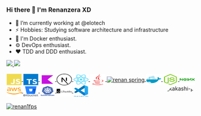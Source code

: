 ### Hi there 👋 I'm Renanzera XD

- 🔭 I’m currently working at @elotech
- ⚡ Hobbies: Studying software architecture and infrastructure
- 🐋 I'm Docker enthusiast.
- ⚙️ DevOps enthusiast.
- ❤️ TDD and DDD enthusiast.

<div>
  <a href="https://github.com/Renan1fps">
  <img height="180em" src="https://github-readme-stats.vercel.app/api?username=Renan1fps&show_icons=true&theme=synthwave&include_all_commits=true&count_private=true"/>
  <img height="180em" src="https://github-readme-stats.vercel.app/api/top-langs/?username=Renan1fps&layout=compact&langs_count=7&theme=synthwave"/>
  </div>
<div style="display: inline_block"><br>
  <img align="center" alt="renan javascript" height="30" width="40" src="https://raw.githubusercontent.com/devicons/devicon/master/icons/javascript/javascript-plain.svg">
  <img align="center" alt="renan typescript" height="30" width="40" src="https://raw.githubusercontent.com/devicons/devicon/master/icons/typescript/typescript-plain.svg">
    <img align="center" alt="renan kotlin" height="30" width="40" src="https://raw.githubusercontent.com/devicons/devicon/master/icons/kotlin/kotlin-plain.svg">
  <img align="center" alt="renan next" height="30" width="40" src="https://raw.githubusercontent.com/devicons/devicon/master/icons/nextjs/nextjs-line.svg">
  <img align="center" alt="renan react" height="30" width="40" src="https://raw.githubusercontent.com/devicons/devicon/master/icons/react/react-original.svg">
  <img align="center" alt="renan java" height="30" width="40" src="https://raw.githubusercontent.com/devicons/devicon/master/icons/java/java-plain.svg">
  <img align="center" alt="renan spring" height="30" width="30" src="https://www.vectorlogo.zone/logos/springio/springio-icon.svg">
  <img align="center" alt="renan dokcer" height="30" width="40" src="https://raw.githubusercontent.com/devicons/devicon/master/icons/docker/docker-plain.svg">
  <img align="center" alt="renan nodejs" height="30" width="40" src="https://raw.githubusercontent.com/devicons/devicon/master/icons/nodejs/nodejs-plain.svg">
  <img align="center" alt="renan nginx" height="30" width="40" src="https://raw.githubusercontent.com/devicons/devicon/master/icons/nginx/nginx-original.svg">
  <img align="center" alt="renan amazon" height="30" width="40" src="https://raw.githubusercontent.com/devicons/devicon/master/icons/amazonwebservices/amazonwebservices-plain-wordmark.svg">
  <img align="center" alt="renan bitbucket" height="30" width="40" src="https://raw.githubusercontent.com/devicons/devicon/master/icons/bitbucket/bitbucket-original-wordmark.svg">
  <img align="center" alt="renan kubernetes" height="30" width="40" src="https://raw.githubusercontent.com/devicons/devicon/master/icons/kubernetes/kubernetes-plain-wordmark.svg">
  <img align="center" alt="renan ubuntu" height="30" width="40" src="https://raw.githubusercontent.com/devicons/devicon/master/icons/ubuntu/ubuntu-plain-wordmark.svg">
  <img align="center" alt="renan vscode" height="30" width="40" src="https://raw.githubusercontent.com/devicons/devicon/master/icons/vscode/vscode-original-wordmark.svg">
  <img align="right" alt="kakashi-pic" height="100" style="border-radius:50px;"src="https://criticalhits.com.br/wp-content/uploads/2021/01/kakashi-2-768x409.jpg">
</div>
<br />
<div> 
  <img src="https://komarev.com/ghpvc/?username=Renan1fps&label=Profile%20views&color=0e75b6&style=flat" alt="renan1fps" />
  <a href = "mailto:renan.nunes@mblabs.com.br
    <img src="https://img.shields.io/badge/-Gmail-%23333?style=for-the-badge&logo=gmail&logoColor=white" target="_blank">
  </a>
</div>
